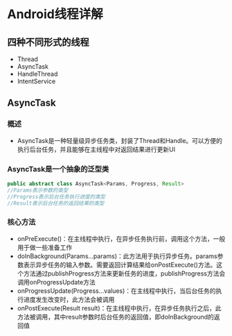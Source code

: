 # Android线程详解

## 四种不同形式的线程
* Thread
* AsyncTask
* HandleThread
* IntentService

## AsyncTask
### 概述
* AsyncTask是一种轻量级异步任务类，封装了Thread和Handle。可以方便的执行后台任务，并且能够在主线程中对返回结果进行更新UI
### AsyncTask是一个抽象的泛型类
```java
public abstract class AsyncTask<Params, Progress, Result>
//Params表示参数的类型
//Progress表示后台任务执行进度的类型
//Result表示后台任务的返回结果的类型
```
### 核心方法
* onPreExecute()：在主线程中执行，在异步任务执行前，调用这个方法，一般用于做一些准备工作
* doInBackground(Params...params)：此方法用于执行异步任务。params参数表示异步任务的输入参数。需要返回计算结果给onPostExecute()方法。这个方法通过publishProgress方法来更新任务的进度，publishProgress方法会调用onProgressUpdate方法
* onProgressUpdate(Progress...values)：在主线程中执行，当后台任务的执行进度发生改变时，此方法会被调用
* onPostExecute(Result result)：在主线程中执行，在异步任务执行之后，此方法被调用，其中result参数时后台任务的返回值，即doInBackground的返回值



